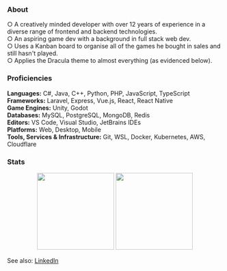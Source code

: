 ### About

○ A creatively minded developer with over 12 years of experience in a diverse range of frontend and backend technologies.  
○ An aspiring game dev with a background in full stack web dev.  
○ Uses a Kanban board to organise all of the games he bought in sales and still hasn't played.  
○ Applies the Dracula theme to almost everything (as evidenced below).

### Proficiencies

**Languages:** C#, Java, C++, Python, PHP, JavaScript, TypeScript\
**Frameworks:** Laravel, Express, Vue.js, React, React Native\
**Game Engines:** Unity, Godot\
**Databases:** MySQL, PostgreSQL, MongoDB, Redis\
**Editors:** VS Code, Visual Studio, JetBrains IDEs\
**Platforms:** Web, Desktop, Mobile\
**Tools, Services & Infrastructure:** Git, WSL, Docker, Kubernetes, AWS, Cloudflare

### Stats

<div align="center">
  <img height="180em" src="https://github-readme-stats.vercel.app/api?username=riari&count_private=true&show_icons=true&theme=dracula&bg_color=-45deg,282A36,3D3344" />
  <img height="180em" src="https://github-readme-stats.vercel.app/api/top-langs/?username=riari&theme=dracula&bg_color=-45deg,282A36,3D3344&layout=compact&langs_count=6" />
</div>

See also: [LinkedIn](https://www.linkedin.com/in/riari/)

<!-- Resources -->
<!-- GitHub Stats: https://github.com/anuraghazra/github-readme-stats -->
